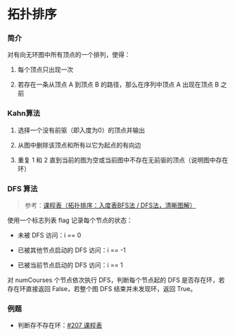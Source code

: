 # 拓扑排序

### 简介

对有向无环图中所有顶点的一个排列，使得：

1. 每个顶点只出现一次

2. 若存在一条从顶点 A 到顶点 B 的路径，那么在序列中顶点 A 出现在顶点 B 之前

### Kahn算法

1. 选择一个没有前驱（即入度为0）的顶点并输出

2. 从图中删除该顶点和所有以它为起点的有向边

3. 重复 1 和 2 直到当前的图为空或当前图中不存在无前驱的顶点（说明图中存在环）

### DFS 算法

> 参考：[课程表（拓扑排序：入度表BFS法 / DFS法，清晰图解）](https://leetcode-cn.com/problems/course-schedule/solution/course-schedule-tuo-bu-pai-xu-bfsdfsliang-chong-fa/)

使用一个标志列表 flag 记录每个节点的状态：

- 未被 DFS 访问：i == 0

- 已被其他节点启动的 DFS 访问：i == -1

- 已被当前节点启动的 DFS 访问：i == 1

对 numCourses 个节点依次执行 DFS，判断每个节点起的 DFS 是否存在环，若存在环直接返回 False，若整个图 DFS 结束并未发现环，返回 True。

### 例题

- 判断存不存在环：[#207 课程表](https://leetcode-cn.com/problems/course-schedule/)